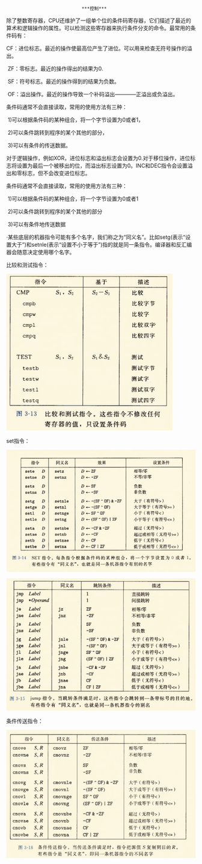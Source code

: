 								***控制***



除了整数寄存器，CPU还维护了一组单个位的条件码寄存器，它们描述了最近的算术和逻辑操作的属性。可以检测这些寄存器来执行条件分支的命令。最常用的条件码有：

​	CF：进位标志。最近的操作使最高位产生了进位。可以用来检查无符号操作的溢出。

​	ZF：零标志。最近的操作得出的结果为0.

​	SF：符号标志。最近的操作得到的结果为负数。

​	OF：溢出操作。最近的操作导致一个补码溢出————正溢出或负溢出。

条件码通常不会直接读取，常用的使用方法有三种：

​	1)可以根据条件码的某种组合，将一个字节设置为0或者1，

​	2)可以条件跳转到程序的某个其他的部分，

​	3)可以有条件的传送数据。

对于逻辑操作，例如XOR，进位标志和溢出标志会设置为0.对于移位操作，进位标志将设置为最后一个被移出的位，而溢出标志设置为0。INC和DEC指令会设置溢出和零标志，但不会改变进位标志。

条件码通常不会直接读取，常用的使用方法有三种：

​	1)可以根据条件码的某种组合，将一个字节设置为0或者1

​	2)可以条件跳转到程序的某个其他的部分

​	3)可以有条件地传送数据



·某些底层的机器指令可能有多个名字，我们称之为“同义名”。比如setg(表示“设置大于”)和setnle(表示“设置不小于等于”)指的就是同一条指令。编译器和反汇编器会随意决定使用哪个名字。

比较和测试指令：

![](..\img\比较个测试指令.jpg)

set指令：

![](..\img\set指令.jpg)

![](..\img\jump指令.jpg)

条件传送指令：

![](..\img\条件传送指令.jpg)

